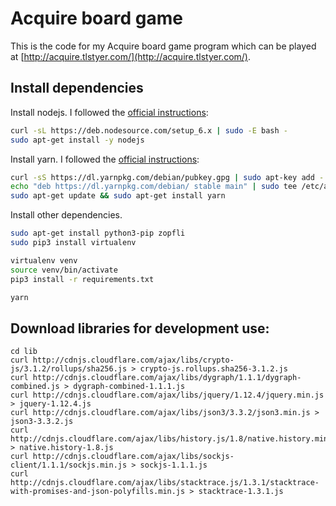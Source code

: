 # Acquire board game

This is the code for my Acquire board game program which can be played at [http://acquire.tlstyer.com/](http://acquire.tlstyer.com/).

## Install dependencies

Install nodejs. I followed the [official instructions](https://nodejs.org/en/download/package-manager/#debian-and-ubuntu-based-linux-distributions):
```bash
curl -sL https://deb.nodesource.com/setup_6.x | sudo -E bash -
sudo apt-get install -y nodejs
```

Install yarn. I followed the [official instructions](https://yarnpkg.com/en/docs/cli/install):
```bash
curl -sS https://dl.yarnpkg.com/debian/pubkey.gpg | sudo apt-key add -
echo "deb https://dl.yarnpkg.com/debian/ stable main" | sudo tee /etc/apt/sources.list.d/yarn.list
sudo apt-get update && sudo apt-get install yarn
```

Install other dependencies.
```bash
sudo apt-get install python3-pip zopfli
sudo pip3 install virtualenv

virtualenv venv
source venv/bin/activate
pip3 install -r requirements.txt

yarn
```

## Download libraries for development use:

    cd lib
    curl http://cdnjs.cloudflare.com/ajax/libs/crypto-js/3.1.2/rollups/sha256.js > crypto-js.rollups.sha256-3.1.2.js
    curl http://cdnjs.cloudflare.com/ajax/libs/dygraph/1.1.1/dygraph-combined.js > dygraph-combined-1.1.1.js
    curl http://cdnjs.cloudflare.com/ajax/libs/jquery/1.12.4/jquery.min.js > jquery-1.12.4.js
    curl http://cdnjs.cloudflare.com/ajax/libs/json3/3.3.2/json3.min.js > json3-3.3.2.js
    curl http://cdnjs.cloudflare.com/ajax/libs/history.js/1.8/native.history.min.js > native.history-1.8.js
    curl http://cdnjs.cloudflare.com/ajax/libs/sockjs-client/1.1.1/sockjs.min.js > sockjs-1.1.1.js
    curl http://cdnjs.cloudflare.com/ajax/libs/stacktrace.js/1.3.1/stacktrace-with-promises-and-json-polyfills.min.js > stacktrace-1.3.1.js
